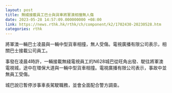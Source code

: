 ```yaml
---
layout: post
title: 無綫接載員工巴士與貨車將軍澳相撞無人傷
date: 2023-05-28 14:57:09.000000000 +08:00
link: https://news.rthk.hk/rthk/ch/component/k2/1702430-20230528.htm
categories: rthk
---
```


將軍澳一輛巴士凌晨與一輛中型貨車相撞，無人受傷。電視廣播有限公司表示，相關巴士接載公司員工。

事發在凌晨4時許，一輛接載無綫電視員工的N628城巴從旺角出發、駛往將軍澳電視城，途中在環保大道與一輛中型貨車相撞。電視廣播有限公司表示，事故中並無員工受傷。

城巴說已暫停涉事車長駕駛職務，並會全面配合警方調查。
